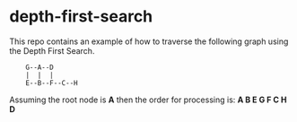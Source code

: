 depth-first-search
==================

This repo contains an example of how to traverse the following graph using the Depth First Search.

        G--A--D
        |  |  |
        E--B--F--C--H

Assuming the root node is __A__ then the order for processing is:
        __A B E G F C H D__